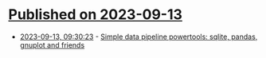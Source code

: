 # [Published on 2023-09-13](index.md)

* [2023-09-13, 09:30:23](https://lobste.rs/s/zi047b/simple_data_pipeline_powertools_sqlite) - [Simple data pipeline powertools: sqlite, pandas, gnuplot and friends](https://csvbase.com/blog/5)
